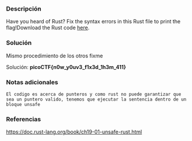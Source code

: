 
### Descripción 
Have you heard of Rust? Fix the syntax errors in this Rust file to print the flag!Download the Rust code [here](https://challenge-files.picoctf.net/c_verbal_sleep/dcdaf491b35c1d0f5075e9583edbbb7aaea1dffb6ad32bc000e4d87b5200ff7b/fixme3.tar.gz).
### Solución
Mismo procedimiento de los otros fixme

Solución: **picoCTF{n0w_y0uv3_f1x3d_1h3m_411}**
### Notas adicionales
	El codigo es acerca de punteros y como rust no puede garantizar que sea un puntero valido, tenemos que ejecutar la sentencia dentro de un bloque unsafe

### Referencias 

https://doc.rust-lang.org/book/ch19-01-unsafe-rust.html